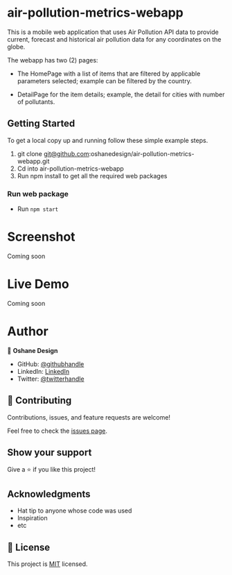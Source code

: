 # air-pollution-metrics-webapp

This is a mobile web application that uses Air Pollution API data to provide current, forecast and historical air pollution data for any coordinates on the globe. 

The webapp has two (2) pages:

- The HomePage with a list of items that are filtered by applicable parameters selected; example can be filtered by the country. 

- DetailPage for the item details; example, the detail for cities with number of pollutants.

## Getting Started

To get a local copy up and running follow these simple example steps.

1. git clone git@github.com:oshanedesign/air-pollution-metrics-webapp.git
2. Cd into air-pollution-metrics-webapp
3. Run npm install to get all the required web packages 

### Run web package

- Run `npm start`


# Screenshot

 Coming soon

 # Live Demo 

 Coming soon

# Author

👤 **Oshane Design**
- GitHub: [@githubhandle](https://github.com/oshanedesign) 
- LinkedIn: [LinkedIn](https://www.linkedin.com/in/ocreary/)
- Twitter: [@twitterhandle](https://twitter.com/oshanedesign)

## 🤝 Contributing

Contributions, issues, and feature requests are welcome!

Feel free to check the [issues page](../../issues/).

## Show your support

Give a ⭐️ if you like this project!

## Acknowledgments

- Hat tip to anyone whose code was used
- Inspiration
- etc

## 📝 License

This project is [MIT](https://github.com/oshanedesign/test-MIT-license/blob/main/LICENSE) licensed.
